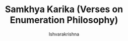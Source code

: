---
title: "Samkhya Karika (Verses on Enumeration Philosophy)"
author: ["Ishvarakrishna"]
year: 350
language: ["Sanskrit", "English"]
genre: ["Philosophy", "Classical Literature", "Religious Texts"]
description: "The Samkhya Karika represents ancient India's foundational text of dualistic metaphysics and enumeration philosophy, systematizing Samkhya darshana through 72 verses presenting reality's binary structure: purusha (consciousness) and prakriti (matter-energy), cosmic evolution's 25 principles (tattvas), bondage as false identification between consciousness and matter, and liberation through discriminative knowledge. Composed around 4th century CE by Ishvarakrishna, this concise masterwork synthesizes earlier Samkhya teachings into systematic exposition: prakriti's three gunas (sattva-rajas-tamas) drive manifestation through imbalance, evolution proceeds through determinate sequence (mahat-intellect, ahamkara-ego, mind, senses, subtle elements, gross elements), purusha remains transcendent witness experiencing yet unchanged by prakriti's transformations, liberation (kaivalya) achieves through recognizing consciousness-matter distinction. Beyond metaphysical schema, Samkhya presents sophisticated philosophy of causation, detailed psychology, and atheistic soteriology emphasizing knowledge over ritual or devotion. The work profoundly influenced Hindu philosophy, Yoga practice, Vedanta thought, and Buddhist psychology, while presenting distinctive non-theistic liberation path demonstrating ancient India's philosophical diversity."
collections: ['philosophy', 'religious-texts', 'classical-literature', 'ancient-wisdom', 'scholarly-translations']
sources:
  - name: "Internet Archive (John Davies translation)"
    url: "https://archive.org/details/hinphilsamkhyak00daviuoft"
    type: "other"
references:
  - name: "Wikipedia: Samkhya Karika"
    url: "https://en.wikipedia.org/wiki/Samkhyakarika"
    type: "wikipedia"
  - name: "Wikipedia: Ishvarakrishna"
    url: "https://en.wikipedia.org/wiki/I%C5%9Bvarak%E1%B9%9B%E1%B9%A3%E1%B9%87a"
    type: "wikipedia"
  - name: "Wikipedia: Samkhya"
    url: "https://en.wikipedia.org/wiki/Samkhya"
    type: "wikipedia"
  - name: "Wikipedia: Purusha"
    url: "https://en.wikipedia.org/wiki/Puru%E1%B9%A3a"
    type: "wikipedia"
  - name: "Open Library: Samkhya Karika (Verses on"
    url: "https://openlibrary.org/search?q=Samkhya+Karika+Verses+on+Enumeration+Philosophy+Ishvarakrishna"
    type: "other"
featured: false
publishDate: 2025-10-30
tags: ['classical-literature', 'philosophy', 'religious']
---